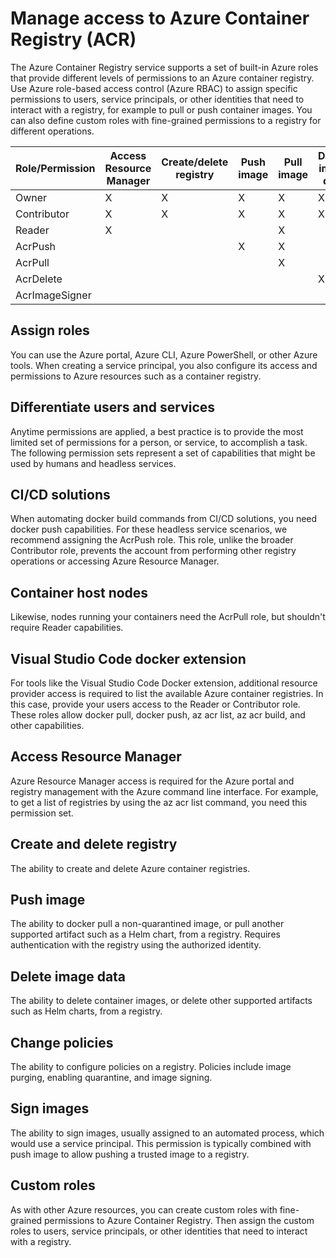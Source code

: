 # Manage access to Azure Container Registry (ACR)

The Azure Container Registry service supports a set of built-in Azure roles that provide different levels of permissions to an Azure container registry. Use Azure role-based access control (Azure RBAC) to assign specific permissions to users, service principals, or other identities that need to interact with a registry, for example to pull or push container images. You can also define custom roles with fine-grained permissions to a registry for different operations.

| Role/Permission  | Access Resource Manager | Create/delete registry | Push image | Pull image | Delete image data | Change policies | Sign images |
|-----------------|------------------------|------------------------|------------|------------|-------------------|----------------|-------------|
| Owner          | X                        | X                        | X          | X          | X                 | X              | X           |
| Contributor    | X                        | X                        | X          | X          | X                 | X              |             |
| Reader        | X                        |                          |            | X          |                   |                |             |
| AcrPush        |                          |                          | X          | X          |                   |                |             |
| AcrPull        |                          |                          |            | X          |                   |                |             |
| AcrDelete      |                          |                          |            |            | X                 |                |             |
| AcrImageSigner |                          |                          |            |            |                   |                | X           |

## Assign roles

You can use the Azure portal, Azure CLI, Azure PowerShell, or other Azure tools. When creating a service principal, you also configure its access and permissions to Azure resources such as a container registry.

## Differentiate users and services

Anytime permissions are applied, a best practice is to provide the most limited set of permissions for a person, or service, to accomplish a task. The following permission sets represent a set of capabilities that might be used by humans and headless services.

## CI/CD solutions

When automating docker build commands from CI/CD solutions, you need docker push capabilities. For these headless service scenarios, we recommend assigning the AcrPush role. This role, unlike the broader Contributor role, prevents the account from performing other registry operations or accessing Azure Resource Manager.

## Container host nodes

Likewise, nodes running your containers need the AcrPull role, but shouldn't require Reader capabilities.

## Visual Studio Code docker extension

For tools like the Visual Studio Code Docker extension, additional resource provider access is required to list the available Azure container registries. In this case, provide your users access to the Reader or Contributor role. These roles allow docker pull, docker push, az acr list, az acr build, and other capabilities.

## Access Resource Manager

Azure Resource Manager access is required for the Azure portal and registry management with the Azure command line interface. For example, to get a list of registries by using the az acr list command, you need this permission set.

## Create and delete registry

The ability to create and delete Azure container registries.

## Push image

The ability to docker pull a non-quarantined image, or pull another supported artifact such as a Helm chart, from a registry. Requires authentication with the registry using the authorized identity.

## Delete image data

The ability to delete container images, or delete other supported artifacts such as Helm charts, from a registry.

## Change policies

The ability to configure policies on a registry. Policies include image purging, enabling quarantine, and image signing.

## Sign images

The ability to sign images, usually assigned to an automated process, which would use a service principal. This permission is typically combined with push image to allow pushing a trusted image to a registry.

## Custom roles

As with other Azure resources, you can create custom roles with fine-grained permissions to Azure Container Registry. Then assign the custom roles to users, service principals, or other identities that need to interact with a registry.

